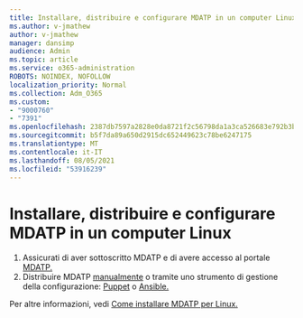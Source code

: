 ```yaml
---
title: Installare, distribuire e configurare MDATP in un computer Linux
ms.author: v-jmathew
author: v-jmathew
manager: dansimp
audience: Admin
ms.topic: article
ms.service: o365-administration
ROBOTS: NOINDEX, NOFOLLOW
localization_priority: Normal
ms.collection: Adm_O365
ms.custom:
- "9000760"
- "7391"
ms.openlocfilehash: 2387db7597a2828e0da8721f2c56798da1a3ca526683e792b3b5828a05139df7
ms.sourcegitcommit: b5f7da89a650d2915dc652449623c78be6247175
ms.translationtype: MT
ms.contentlocale: it-IT
ms.lasthandoff: 08/05/2021
ms.locfileid: "53916239"
---
```

# <a name="install-deploy-and-configure-mdatp-on-a-linux-machine"></a>Installare, distribuire e configurare MDATP in un computer Linux

1. Assicurati di aver sottoscritto MDATP e di avere accesso al portale [MDATP.](https://go.microsoft.com/fwlink/?linkid=2144512)
2. Distribuire MDATP [manualmente](https://go.microsoft.com/fwlink/?linkid=2144809) o tramite uno strumento di gestione della configurazione: [Puppet](https://go.microsoft.com/fwlink/?linkid=2144715) o [Ansible.](https://go.microsoft.com/fwlink/?linkid=2144716)

Per altre informazioni, vedi [Come installare MDATP per Linux.](https://go.microsoft.com/fwlink/?linkid=2144717)
